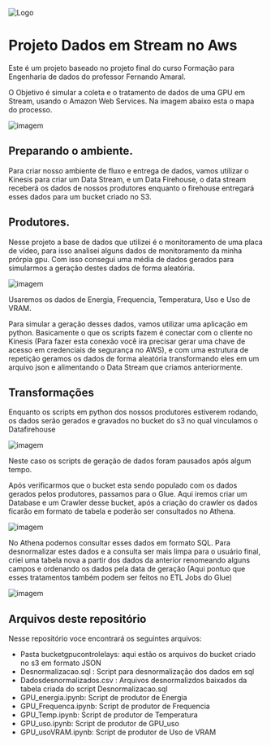 
![Logo](https://logosmarcas.net/wp-content/uploads/2021/08/Amazon-Web-Services-AWS-Logo.png
)





# Projeto Dados em Stream no Aws

Este é um projeto baseado no projeto final do curso Formação para Engenharia de dados do professor Fernando Amaral.

O Objetivo é simular a coleta e o tratamento de dados de uma GPU em Stream, usando o Amazon Web Services. Na imagem abaixo esta o mapa do processo.

![imagem](https://media.discordapp.net/attachments/1024076211137290270/1145841218354434089/image.png?width=748&height=468
)










## Preparando o ambiente.

Para criar nosso ambiente de fluxo e entrega de dados, vamos utilizar o Kinesis para criar um Data Stream, e um Data Firehouse, o data stream receberá os dados de nossos produtores enquanto o firehouse entregará esses dados para um bucket criado no S3.

## Produtores.

Nesse projeto a base de dados que utilizei é o monitoramento de uma placa de vídeo, para isso analisei alguns dados de monitoramento da minha prórpia gpu. Com isso consegui uma média de dados gerados para simularmos a geração destes dados de forma aleatória.

![imagem](https://media.discordapp.net/attachments/1024076211137290270/1145825994305974272/image.png?width=677&height=468
)

Usaremos os dados de Energia, Frequencia, Temperatura, Uso e Uso  de VRAM.

Para simular a geração desses dados, vamos utilizar uma aplicação em python. Basicamente o que os scripts fazem é conectar com o cliente no Kinesis (Para fazer esta conexão você ira precisar gerar uma chave de acesso em credenciais de segurança no AWS), e com uma estrutura de repetição geramos os dados de forma aleatória transformando eles em um arquivo json e alimentando o Data Stream que criamos anteriormente.

## Transformações

Enquanto os scripts em python dos nossos produtores estiverem rodando, os dados serão gerados e gravados no bucket do s3 no qual vinculamos o Datafirehouse

![imagem](https://media.discordapp.net/attachments/1024076211137290270/1145842123644604416/image.png?width=954&height=468)

Neste caso os scripts de geração de dados foram pausados após algum tempo.

Após verificarmos que o bucket esta sendo populado com os dados gerados pelos produtores, passamos para o Glue. Aqui iremos criar um Database e um Crawler desse bucket, após a criação do crawler os dados ficarão em formato de tabela e poderão ser consultados no Athena.

![imagem](https://media.discordapp.net/attachments/1024076211137290270/1145843640086831194/image.png?width=960&height=255)

No Athena podemos consultar esses dados em formato SQL. Para desnormalizar estes dados e a consulta ser mais limpa para o usuário final, criei uma tabela nova a partir dos dados da anterior renomeando alguns campos e ordenando os dados pela data de geração (Aqui pontuo que esses tratamentos também podem ser feitos no ETL Jobs do Glue)

![imagem](https://media.discordapp.net/attachments/1024076211137290270/1145845229077925938/image.png?width=960&height=416)
















## Arquivos deste repositório

Nesse repositório voce encontrará os seguintes arquivos:

- Pasta bucketgpucontrolelays: aqui estão os arquivos do bucket criado no s3 em formato JSON
- Desnormalizacao.sql : Script para desnormalização dos dados em sql
- Dadosdesnormalizados.csv : Arquivos desnormalizdos baixados da tabela criada do script Desnormalizacao.sql
- GPU_energia.ipynb: Script de produtor de Energia
- GPU_Frequenca.ipynb: Script de produtor de Frequencia
- GPU_Temp.ipynb: Script de produtor de Temperatura
- GPU_uso.ipynb: Script de produtor de GPU_uso
- GPU_usoVRAM.ipynb: Script de produtor de Uso de VRAM

